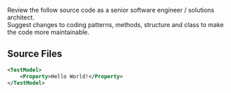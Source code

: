 Review the follow source code as a senior software engineer / solutions architect.   
Suggest changes to coding patterns, methods, structure and class to make the code 
more maintainable.  

## Source Files

```SampleResource.xml
<TestModel>
	<Property>Hello World!</Property>
</TestModel>
```

